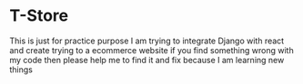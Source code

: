 # T-Store
This is just for practice purpose I am trying to integrate Django with react and create trying to a ecommerce website if you find something wrong with my code then please help me to find it and fix because I am learning new things
